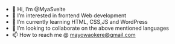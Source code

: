 - 👋 Hi, I’m @MyaSvelte
- 👀 I’m interested in frontend Web development 
- 🌱 I’m currently learning HTML, CSS,JS and WordPress 
- 💞️ I’m looking to collaborate on the above mentioned languages 
- 📫 How to reach me @ mayowaokere@gmail.com 

<!---
MyaSvelte/MyaSvelte is a ✨ special ✨ repository because its `README.md` (this file) appears on your GitHub profile.
You can click the Preview link to take a look at your changes.
--->
